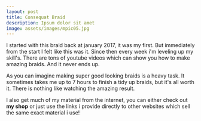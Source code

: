 ```yaml
---
layout: post
title: Consequat Braid
description: Ipsum dolor sit amet
image: assets/images/mpic05.jpg
---
```


I started with this braid back at january 2017, it was my first.  But immediately from the start I felt like this was it.  Since then every week i'm leveling up my skill's.  There are tons of youtube videos which can show you how to make amazing braids.  And it never ends up.  

As you can imagine making super good looking braids is a heavy task.  It sometimes takes me up to 7 hours to finish a tidy up braids, but it's all worth it.  There is nothing like watching the amazing result.

I also get much of my material from the internet, you can either check out **my shop** or just use the links i provide directly to other websites which sell the same exact material i use!